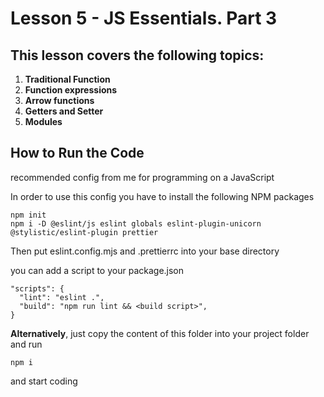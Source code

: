 # Lesson 5 - JS Essentials. Part 3

## This lesson covers the following topics:

1. **Traditional Function**
2. **Function expressions**
3. **Arrow functions**
4. **Getters and Setter**
5. **Modules**

## How to Run the Code

recommended config from me for programming on a JavaScript

In order to use this config you have to install the following NPM packages
```
npm init
npm i -D @eslint/js eslint globals eslint-plugin-unicorn @stylistic/eslint-plugin prettier
```

Then put eslint.config.mjs and .prettierrc into your base directory

you can add a script to your package.json
```
"scripts": {
  "lint": "eslint .",
  "build": "npm run lint && <build script>",
}
```

**Alternatively**, just copy the content of this folder into your project folder and run
```
npm i
```

and start coding
